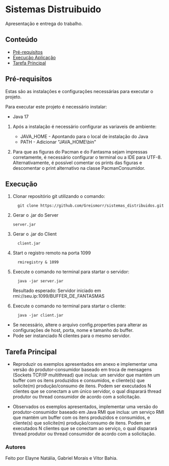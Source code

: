 # Sistemas Distruibuido

Apresentação e entrega do trabalho.

## Conteúdo

- [Pré-requisitos](#pré-requisitos)
- [Execução Aplicação](#execução)
- [Tarefa Principal](#tarefa-principal)

## Pré-requisitos

Estas são as instalações e configurações necessárias para executar o projeto.

Para executar este projeto é necessário instalar:

- Java 17

1. Após a instalação é necessário configurar as variaveis de ambiente:

   - JAVA_HOME - Apontando para o local de instalação do Java
   - PATH - Adicionar "JAVA_HOME\bin"

2. Para que as figuras do Pacman e do Fantasma sejam impressas corretamente, é necessário configurar o terminal ou a IDE para UTF-8. Alternativamente, é possível comentar os prints das figuras e descomentar o print alternativo na classe PacmanConsumidor.

## Execução

1. Clonar repositório git utilizando o comando:

         git clone https://github.com/Greismorr/sistemas_distribuidos.git

2. Gerar o .jar do Server 

       server.jar

3. Gerar o .jar do Client 

         client.jar

4. Start o registro remoto na porta 1099
   
         rmiregistry & 1099

5. Execute o comando no terminal para startar o servidor:

         java -jar server.jar
              
     Resultado esperado: Servidor iniciado em rmi://seu.ip:1099/BUFFER_DE_FANTASMAS
     
5. Execute o comando no terminal para startar o cliente:

         java -jar client.jar 

- Se necessário, altere o arquivo config.properties para alterar as configurações de host, porta, nome e tamanho do buffer.
- Pode ser instanciado N clientes para o mesmo servidor.

## Tarefa Principal

- Reproduzir os exemplos apresentados em anexo e implementar uma versão do produtor-consumidor baseado em troca de mensagens (Sockets TCP/IP multithread) que inclua: um servidor que mantém um buffer com os itens produzidos e consumidos, e cliente(s) que solicite(m) produção/consumo de itens. Podem ser executados N clientes que se conectam a um único servidor, o qual disparará thread produtor ou thread consumidor de acordo com a solicitação.

- Observados os exemplos apresentados, implementar uma versão do produtor-consumidor baseado em Java RMI que inclua: um serviço RMI que mantém um buffer com os itens produzidos e consumidos, e cliente(s) que solicite(m) produção/consumo de itens. Podem ser executados N clientes que se conectam ao serviço, o qual disparará thread produtor ou thread consumidor de acordo com a solicitação.

### Autores
 
Feito por Elayne Natália, Gabriel Morais e Vitor Bahia.
